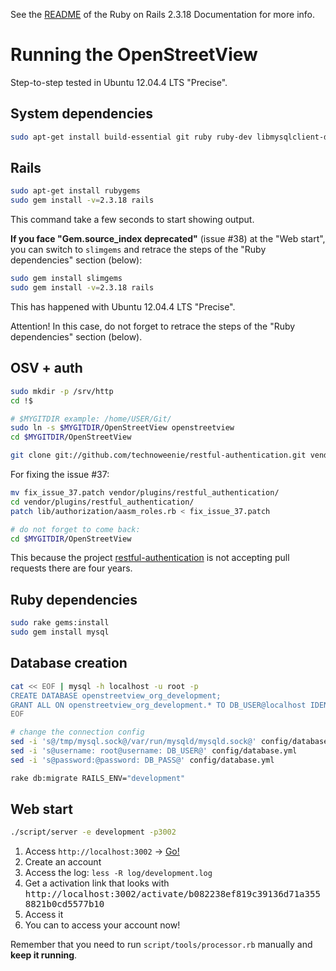See the [README](http://rails.documentation.codyrobbins.com/2.3.18/) of the Ruby on Rails 2.3.18 Documentation for more info.

# Running the OpenStreetView

Step-to-step tested in Ubuntu 12.04.4 LTS "Precise".

## System dependencies
```bash
sudo apt-get install build-essential git ruby ruby-dev libmysqlclient-dev mysql-server imagemagick
```

## Rails
```bash
sudo apt-get install rubygems
sudo gem install -v=2.3.18 rails
```
This command take a few seconds to start showing output.

**If you face "Gem.source_index deprecated"** (issue #38) at the "Web start", you can switch to `slimgems` and retrace the steps of the "Ruby dependencies" section (below):

```bash
sudo gem install slimgems
sudo gem install -v=2.3.18 rails
```
This has happened with Ubuntu 12.04.4 LTS "Precise".

Attention! In this case, do not forget to retrace the steps of the "Ruby dependencies" section (below).

## OSV + auth
```bash
sudo mkdir -p /srv/http
cd !$

# $MYGITDIR example: /home/USER/Git/
sudo ln -s $MYGITDIR/OpenStreetView openstreetview
cd $MYGITDIR/OpenStreetView

git clone git://github.com/technoweenie/restful-authentication.git vendor/plugins/restful_authentication
```

For fixing the issue #37:
```bash
mv fix_issue_37.patch vendor/plugins/restful_authentication/
cd vendor/plugins/restful_authentication/
patch lib/authorization/aasm_roles.rb < fix_issue_37.patch

# do not forget to come back:
cd $MYGITDIR/OpenStreetView
```
This because the project [restful-authentication](https://github.com/technoweenie/restful-authentication) is not accepting pull requests there are four years.

## Ruby dependencies
```bash
sudo rake gems:install
sudo gem install mysql
```

## Database creation
```bash
cat << EOF | mysql -h localhost -u root -p
CREATE DATABASE openstreetview_org_development;
GRANT ALL ON openstreetview_org_development.* TO DB_USER@localhost IDENTIFIED BY 'DB_PASS';
EOF

# change the connection config
sed -i 's@/tmp/mysql.sock@/var/run/mysqld/mysqld.sock@' config/database.yml
sed -i 's@username: root@username: DB_USER@' config/database.yml
sed -i 's@password:@password: DB_PASS@' config/database.yml

rake db:migrate RAILS_ENV="development"
```

## Web start
```bash
./script/server -e development -p3002
```

1. Access `http://localhost:3002` → [Go!](http://localhost:3002)
1. Create an account
1. Access the log: `less -R log/development.log`
1. Get a activation link that looks with <tt>http://localhost:3002/activate/b082238ef819c39136d71a3558821b0cd5577b10</tt>
1. Access it
1. You can to access your account now!

Remember that you need to run `script/tools/processor.rb` manually and **keep it running**.

